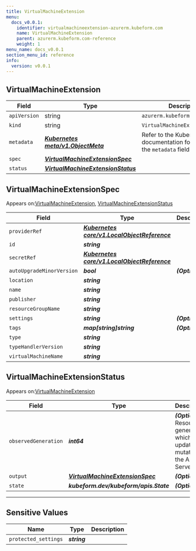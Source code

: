 ```yaml
---
title: VirtualMachineExtension
menu:
  docs_v0.0.1:
    identifier: virtualmachineextension-azurerm.kubeform.com
    name: VirtualMachineExtension
    parent: azurerm.kubeform.com-reference
    weight: 1
menu_name: docs_v0.0.1
section_menu_id: reference
info:
  version: v0.0.1
---
```


## VirtualMachineExtension
| Field | Type | Description |
| ------ | ----- | ----------- |
| `apiVersion` | string | `azurerm.kubeform.com/v1alpha1` |
|    `kind` | string | `VirtualMachineExtension` |
| `metadata` | ***[Kubernetes meta/v1.ObjectMeta](https://kubernetes.io/docs/reference/generated/kubernetes-api/v1.13/#objectmeta-v1-meta)***|Refer to the Kubernetes API documentation for the fields of the `metadata` field.|
| `spec` | ***[VirtualMachineExtensionSpec](#virtualmachineextensionspec)***||
| `status` | ***[VirtualMachineExtensionStatus](#virtualmachineextensionstatus)***||
## VirtualMachineExtensionSpec

Appears on:[VirtualMachineExtension](#virtualmachineextension), [VirtualMachineExtensionStatus](#virtualmachineextensionstatus)

| Field | Type | Description |
| ------ | ----- | ----------- |
| `providerRef` | ***[Kubernetes core/v1.LocalObjectReference](https://kubernetes.io/docs/reference/generated/kubernetes-api/v1.13/#localobjectreference-v1-core)***||
| `id` | ***string***||
| `secretRef` | ***[Kubernetes core/v1.LocalObjectReference](https://kubernetes.io/docs/reference/generated/kubernetes-api/v1.13/#localobjectreference-v1-core)***||
| `autoUpgradeMinorVersion` | ***bool***| ***(Optional)*** |
| `location` | ***string***||
| `name` | ***string***||
| `publisher` | ***string***||
| `resourceGroupName` | ***string***||
| `settings` | ***string***| ***(Optional)*** |
| `tags` | ***map[string]string***| ***(Optional)*** |
| `type` | ***string***||
| `typeHandlerVersion` | ***string***||
| `virtualMachineName` | ***string***||
## VirtualMachineExtensionStatus

Appears on:[VirtualMachineExtension](#virtualmachineextension)

| Field | Type | Description |
| ------ | ----- | ----------- |
| `observedGeneration` | ***int64***| ***(Optional)*** Resource generation, which is updated on mutation by the API Server.|
| `output` | ***[VirtualMachineExtensionSpec](#virtualmachineextensionspec)***| ***(Optional)*** |
| `state` | ***kubeform.dev/kubeform/apis.State***| ***(Optional)*** |
---
## Sensitive Values
| Name | Type | Description |
|------|------|-------------|
| `protected_settings` | ***string*** ||
